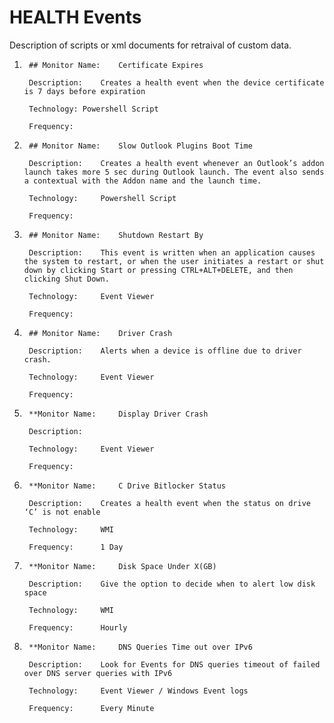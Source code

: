 # HEALTH Events 
Description of scripts or xml documents for retraival of custom data. 


1. 		## Monitor Name: 	Certificate Expires
		
		Description: 	Creates a health event when the device certificate is 7 days before expiration
		
		Technology:	Powershell Script
		
		Frequency:
	
2. 		## Monitor Name: 	Slow Outlook Plugins Boot Time
		
		Description: 	Creates a health event whenever an Outlook’s addon launch takes more 5 sec during Outlook launch. The event also sends a contextual with the Addon name and the launch time. 	
		
		Technology:		Powershell Script
		
		Frequency:
	
3. 		## Monitor Name: 	Shutdown Restart By
		
		Description: 	This event is written when an application causes the system to restart, or when the user initiates a restart or shut down by clicking Start or pressing CTRL+ALT+DELETE, and then clicking Shut Down. 	
		
		Technology:		Event Viewer
		
		Frequency:
	
4. 		## Monitor Name: 	Driver Crash
		
		Description: 	Alerts when a device is offline due to driver crash.  	
		
		Technology:		Event Viewer
		
		Frequency:
	
5. 		**Monitor Name: 	Display Driver Crash
		
		Description: 	  	
		
		Technology:		Event Viewer
		
		Frequency:
	
6. 		**Monitor Name: 	C Drive Bitlocker Status
		
		Description: 	Creates a health event when the status on drive ‘C’ is not enable 	
		
		Technology:		WMI
		
		Frequency: 		1 Day
	
7. 		**Monitor Name: 	Disk Space Under X(GB)
		
		Description: 	Give the option to decide when to alert low disk space 	
		
		Technology:		WMI
		
		Frequency: 		Hourly

8.		**Monitor Name: 	DNS Queries Time out over IPv6
		
		Description: 	Look for Events for DNS queries timeout of failed over DNS server queries with IPv6  	
		
		Technology:		Event Viewer / Windows Event logs
		
		Frequency: 		Every Minute
